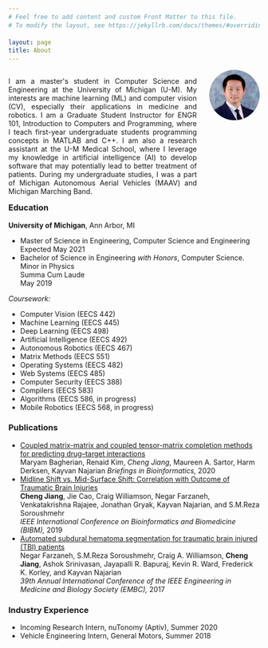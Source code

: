 ```yaml
---
# Feel free to add content and custom Front Matter to this file.
# To modify the layout, see https://jekyllrb.com/docs/themes/#overriding-theme-defaults

layout: page
title: About
---
```


<style>
/* Desktop: */
.col-1 {
    width: 20%;
    text-align: center;
}
.col-2 {
    width: 75%;
    padding-right: 5%;
    text-align: justify;
}
.profile {
    width: 100%;
    border-radius: 50%;
}
[class*="col-"] {
    float: right;
}

@media only screen and (max-width: 800px) {
    .col-1 {
        padding-bottom: 16px;
        text-align: center;
    }
    .col-2 {
        padding-right: 0px;
        padding-left: 0px;
    }
    .profile {
        min-width: 192px;
        width: 30%;
        border-radius: 50%;
    }
    [class*="col-"] {
        width: 100%;
    }
}

</style>

<div>
    <div class="col-1">
        <img src="/assets/chengjia.jpg" class="profile">
    </div>
    <div class="col-2">
        <p>
        I am a master's student in Computer Science and Engineering at the
        University of Michigan (U-M). My interests are machine learning (ML)
        and computer vision (CV), especially their applications in medicine and
        robotics. I am a Graduate Student Instructor for ENGR 101, Introduction
        to Computers and Programming, where I teach first-year undergraduate
        students programming concepts in MATLAB and C++. I am also a research
        assistant at the U-M Medical School, where I leverage my knowledge in
        artificial intelligence (AI) to develop software that may potentially
        lead to better treatment of patients. During my undergraduate studies,
        I was a part of Michigan Autonomous Aerial Vehicles (MAAV) and
        Michigan Marching Band.
        </p>
    </div>
</div>

### Education

**University of Michigan**, Ann Arbor, MI

* Master of Science in Engineering, Computer Science and Engineering  
Expected May 2021
* Bachelor of Science in Engineering *with Honors*, Computer Science.
Minor in Physics  
Summa Cum Laude  
May 2019  

*Coursework:*
- Computer Vision (EECS 442)
- Machine Learning (EECS 445)
- Deep Learning (EECS 498)
- Artificial Intelligence (EECS 492)
- Autonomous Robotics (EECS 467)
- Matrix Methods (EECS 551)
- Operating Systems (EECS 482)
- Web Systems (EECS 485)
- Computer Security (EECS 388)
- Compilers (EECS 583)
- Algorithms (EECS 586, in progress)
- Mobile Robotics (EECS 568, in progress)

### Publications

- [Coupled matrix-matrix and coupled tensor-matrix completion methods for
    predicting drug–target interactions](
    https://academic.oup.com/bib/article/doi/10.1093/bib/bbaa025/5809565)  
    Maryam Bagherian, Renaid Kim, *Cheng Jiang*, Maureen A. Sartor, Harm
    Derksen, Kayvan Najarian
    *Briefings in Bioinformatics,* 2020
- [Midline Shift vs. Mid-Surface Shift: Correlation with Outcome of Traumatic
     Brain Injuries](https://ieeexplore.ieee.org/document/8983159)  
    **Cheng Jiang**, Jie Cao, Craig Williamson, Negar Farzaneh, Venkatakrishna
    Rajajee, Jonathan Gryak, Kayvan Najarian, and S.M.Reza Soroushmehr  
    *IEEE International Conference on Bioinformatics and Biomedicine (BIBM),*
    2019
- [Automated subdural hematoma segmentation for traumatic brain injured (TBI)
     patients](https://ieeexplore.ieee.org/document/8037505)  
    Negar Farzaneh, S.M.Reza Soroushmehr, Craig A. Williamson, **Cheng Jiang**,
    Ashok Srinivasan, Jayapalli R. Bapuraj, Kevin R. Ward, Frederick K. Korley,
    and Kayvan Najarian  
    *39th Annual International Conference of the IEEE Engineering in Medicine
    and Biology Society (EMBC),* 2017

<!--
### Teaching

* Graduate Student Instructor, ENGR 101 Intro Computers & Programming<br>
    *Fall 19, Winter 20*
-->

### Industry Experience

- Incoming Research Intern, nuTonomy (Aptiv), Summer 2020
- Vehicle Engineering Intern, General Motors, Summer 2018

